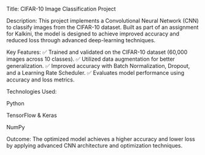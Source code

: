 Title: CIFAR-10 Image Classification Project

Description:
This project implements a Convolutional Neural Network (CNN) to classify images from the CIFAR-10 dataset. Built as part of an assignment for Kalkini, the model is designed to achieve improved accuracy and reduced loss through advanced deep-learning techniques.

Key Features:
✅ Trained and validated on the CIFAR-10 dataset (60,000 images across 10 classes).
✅ Utilized data augmentation for better generalization.
✅ Improved accuracy with Batch Normalization, Dropout, and a Learning Rate Scheduler.
✅ Evaluates model performance using accuracy and loss metrics.

Technologies Used:

Python

TensorFlow & Keras

NumPy

Outcome:
The optimized model achieves a higher accuracy and lower loss by applying advanced CNN architecture and optimization techniques.
